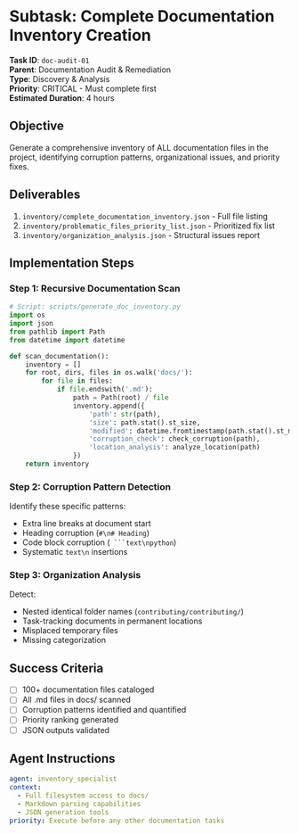 # Subtask: Complete Documentation Inventory Creation

**Task ID**: `doc-audit-01`  
**Parent**: Documentation Audit & Remediation  
**Type**: Discovery & Analysis  
**Priority**: CRITICAL - Must complete first  
**Estimated Duration**: 4 hours

## Objective

Generate a comprehensive inventory of ALL documentation files in the project, identifying corruption patterns, organizational issues, and priority fixes.

## Deliverables

1. `inventory/complete_documentation_inventory.json` - Full file listing
2. `inventory/problematic_files_priority_list.json` - Prioritized fix list
3. `inventory/organization_analysis.json` - Structural issues report

## Implementation Steps

### Step 1: Recursive Documentation Scan

```python
# Script: scripts/generate_doc_inventory.py
import os
import json
from pathlib import Path
from datetime import datetime

def scan_documentation():
    inventory = []
    for root, dirs, files in os.walk('docs/'):
        for file in files:
            if file.endswith('.md'):
                path = Path(root) / file
                inventory.append({
                    'path': str(path),
                    'size': path.stat().st_size,
                    'modified': datetime.fromtimestamp(path.stat().st_mtime).isoformat(),
                    'corruption_check': check_corruption(path),
                    'location_analysis': analyze_location(path)
                })
    return inventory
```

### Step 2: Corruption Pattern Detection

Identify these specific patterns:
- Extra line breaks at document start
- Heading corruption (`#\n# Heading`)
- Code block corruption (` ```text\npython`)
- Systematic `text\n` insertions

### Step 3: Organization Analysis

Detect:
- Nested identical folder names (`contributing/contributing/`)
- Task-tracking documents in permanent locations
- Misplaced temporary files
- Missing categorization

## Success Criteria

- [ ] 100+ documentation files cataloged
- [ ] All .md files in docs/ scanned
- [ ] Corruption patterns identified and quantified
- [ ] Priority ranking generated
- [ ] JSON outputs validated

## Agent Instructions

```yaml
agent: inventory_specialist
context: 
  - Full filesystem access to docs/
  - Markdown parsing capabilities
  - JSON generation tools
priority: Execute before any other documentation tasks
```